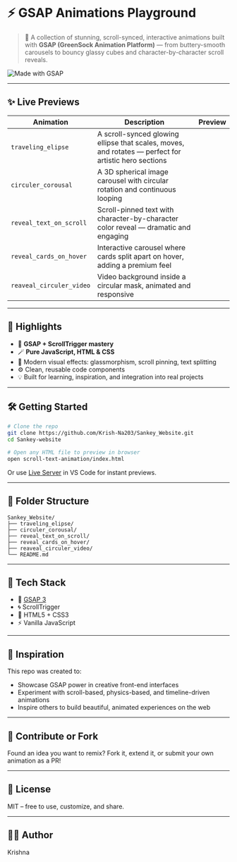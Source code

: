 
# ⚡ GSAP Animations Playground

> 🚀 A collection of stunning, scroll-synced, interactive animations built with **GSAP (GreenSock Animation Platform)** — from buttery-smooth carousels to bouncy glassy cubes and character-by-character scroll reveals.

![Made with GSAP](https://img.shields.io/badge/Made%20with-GSAP-88CE02?style=for-the-badge&logo=greensock&logoColor=white)

---

## ✨ Live Previews

| Animation | Description | Preview |
|----------|-------------|---------|
| `traveling_elipse` | A scroll-synced glowing ellipse that scales, moves, and rotates — perfect for artistic hero sections |
| `circuler_corousal` | A 3D spherical image carousel with circular rotation and continuous looping |
| `reveal_text_on_scroll` | Scroll-pinned text with character-by-character color reveal — dramatic and engaging |
| `reveal_cards_on_hover` | Interactive carousel where cards split apart on hover, adding a premium feel |
| `reaveal_circuler_video` | Video background inside a circular mask, animated and responsive |

---

## 🌟 Highlights

- 🧠 **GSAP + ScrollTrigger mastery**
- 🪄 **Pure JavaScript, HTML & CSS**
- 🧊 Modern visual effects: glassmorphism, scroll pinning, text splitting
- ⚙️ Clean, reusable code components
- 💡 Built for learning, inspiration, and integration into real projects

---

## 🛠️ Getting Started

```bash
# Clone the repo
git clone https://github.com/Krish-Na203/Sankey_Website.git
cd Sankey-website

# Open any HTML file to preview in browser
open scroll-text-animation/index.html
```

Or use [Live Server](https://marketplace.visualstudio.com/items?itemName=ritwickdey.LiveServer) in VS Code for instant previews.

---

## 📁 Folder Structure

```
Sankey_Website/
├── traveling_elipse/
├── circuler_corousal/
├── reveal_text_on_scroll/
├── reveal_cards_on_hover/
├── reaveal_circuler_video/
└── README.md
```

---

## 🎨 Tech Stack

- 💚 [GSAP 3](https://greensock.com/gsap/)
- 🌀 ScrollTrigger
- 🎨 HTML5 + CSS3
- ⚡ Vanilla JavaScript

---

## 🧠 Inspiration

This repo was created to:
- Showcase GSAP power in creative front-end interfaces
- Experiment with scroll-based, physics-based, and timeline-driven animations
- Inspire others to build beautiful, animated experiences on the web

---

## 🙌 Contribute or Fork

Found an idea you want to remix? Fork it, extend it, or submit your own animation as a PR!

---

## 📜 License

MIT – free to use, customize, and share.

---

## 🧑‍💻 Author

Krishna   
